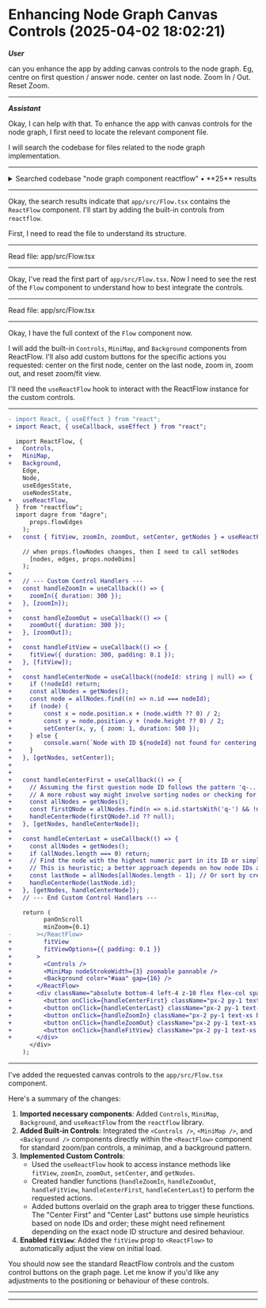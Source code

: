 <!-- Generated by SpecStory -->

# Enhancing Node Graph Canvas Controls (2025-04-02 18:02:21)

_**User**_

can you enhance the app by adding canvas controls to the node graph. Eg, centre on first question / answer node. center on last node. Zoom In / Out. Reset Zoom.

---

_**Assistant**_

Okay, I can help with that. To enhance the app with canvas controls for the node graph, I first need to locate the relevant component file.

I will search the codebase for files related to the node graph implementation.

---

<details>
            <summary>Searched codebase "node graph component reactflow" • **25** results</summary>
        
| File | Lines |
|------|-------|
| `app/src/Flow.tsx` | L1-72 |
| `.specstory/history/2025-03-21_02-13-app-architecture-analysis-and-documentation.md` | L4435-4487 |
| `app/src/Flow.tsx` | L245-303 |
| `app/src/GraphPage.tsx` | L1-23 |
| `app/src/Flow.tsx` | L310-317 |
| `.specstory/history/2025-03-21_02-13-app-architecture-analysis-and-documentation.md` | L856-936 |
| `app/src/FadeoutTextNode.tsx` | L1-11 |
| `.specstory/history/2025-03-21_02-13-app-architecture-analysis-and-documentation.md` | L3933-4066 |
| `.specstory/history/2025-03-21_02-13-app-architecture-analysis-and-documentation.md` | L4487-4590 |
| `.specstory/history/2025-03-21_02-13-app-architecture-analysis-and-documentation.md` | L707-783 |
| `.specstory/history/2025-03-21_02-13-app-architecture-analysis-and-documentation.md` | L3644-3726 |
| `.specstory/history/2025-03-21_02-13-app-architecture-analysis-and-documentation.md` | L1120-1176 |
| `.specstory/history/2025-03-21_02-13-app-architecture-analysis-and-documentation.md` | L4256-4314 |
| `app/src/DeletableEdge.tsx` | L1-20 |
| `.specstory/history/2025-03-21_02-13-app-architecture-analysis-and-documentation.md` | L936-1000 |
| `app/src/Flow.tsx` | L238-245 |
| `app/src/Flow.tsx` | L303-310 |
| `app/src/GraphPageExample.tsx` | L111-144 |
| `app/src/DeletableEdge.tsx` | L32-108 |
| `app/src/GraphPage.tsx` | L47-109 |
| `app/src/FadeoutTextNode.tsx` | L11-40 |
| `.specstory/history/2025-03-21_02-13-app-architecture-analysis-and-documentation.md` | L3880-3933 |
| `.specstory/history/2025-03-21_02-13-app-architecture-analysis-and-documentation.md` | L4590-4687 |
| `.specstory/history/2025-03-21_07-02-application-refactoring-and-code-quality-check.md` | L3846-3937 |
| `app/src/GraphPage.tsx` | L564-594 |

</details>

---

Okay, the search results indicate that `app/src/Flow.tsx` contains the `ReactFlow` component. I'll start by adding the built-in controls from `reactflow`.

First, I need to read the file to understand its structure.

---

Read file: app/src/Flow.tsx

---

Okay, I've read the first part of `app/src/Flow.tsx`. Now I need to see the rest of the `Flow` component to understand how to best integrate the controls.

---

Read file: app/src/Flow.tsx

---

Okay, I have the full context of the `Flow` component now.

I will add the built-in `Controls`, `MiniMap`, and `Background` components from ReactFlow. I'll also add custom buttons for the specific actions you requested: center on the first node, center on the last node, zoom in, zoom out, and reset zoom/fit view.

I'll need the `useReactFlow` hook to interact with the ReactFlow instance for the custom controls.

---

```diff
- import React, { useEffect } from "react";
+ import React, { useCallback, useEffect } from "react";
  
  import ReactFlow, {
+   Controls,
+   MiniMap,
+   Background,
    Edge,
    Node,
    useEdgesState,
    useNodesState,
+   useReactFlow,
  } from "reactflow";
  import dagre from "dagre";
      props.flowEdges
    );
+   const { fitView, zoomIn, zoomOut, setCenter, getNodes } = useReactFlow();
  
    // when props.flowNodes changes, then I need to call setNodes
      [nodes, edges, props.nodeDims]
    );
+ 
+   // --- Custom Control Handlers ---
+   const handleZoomIn = useCallback(() => {
+     zoomIn({ duration: 300 });
+   }, [zoomIn]);
+ 
+   const handleZoomOut = useCallback(() => {
+     zoomOut({ duration: 300 });
+   }, [zoomOut]);
+ 
+   const handleFitView = useCallback(() => {
+     fitView({ duration: 300, padding: 0.1 });
+   }, [fitView]);
+ 
+   const handleCenterNode = useCallback((nodeId: string | null) => {
+     if (!nodeId) return;
+     const allNodes = getNodes();
+     const node = allNodes.find((n) => n.id === nodeId);
+     if (node) {
+         const x = node.position.x + (node.width ?? 0) / 2;
+         const y = node.position.y + (node.height ?? 0) / 2;
+         setCenter(x, y, { zoom: 1, duration: 500 });
+     } else {
+         console.warn(`Node with ID ${nodeId} not found for centering.`);
+     }
+   }, [getNodes, setCenter]);
+ 
+ 
+   const handleCenterFirst = useCallback(() => {
+     // Assuming the first question node ID follows the pattern 'q-...' and starts from 'q-0' or similar lowest number.
+     // A more robust way might involve sorting nodes or checking for a specific 'isInitial' flag if available.
+     const allNodes = getNodes();
+     const firstQNode = allNodes.find(n => n.id.startsWith('q-') && !n.data?.parent); // Simple check for a root question node
+     handleCenterNode(firstQNode?.id ?? null);
+   }, [getNodes, handleCenterNode]);
+ 
+   const handleCenterLast = useCallback(() => {
+     const allNodes = getNodes();
+     if (allNodes.length === 0) return;
+     // Find the node with the highest numeric part in its ID or simply the last one added
+     // This is heuristic; a better approach depends on how node IDs are guaranteed to be ordered or structured.
+     const lastNode = allNodes[allNodes.length - 1]; // Or sort by creation time/ID logic if available
+     handleCenterNode(lastNode.id);
+   }, [getNodes, handleCenterNode]);
+   // --- End Custom Control Handlers ---
  
    return (
          panOnScroll
          minZoom={0.1}
-       ></ReactFlow>
+         fitView
+         fitViewOptions={{ padding: 0.1 }}
+       >
+         <Controls />
+         <MiniMap nodeStrokeWidth={3} zoomable pannable />
+         <Background color="#aaa" gap={16} />
+       </ReactFlow>
+       <div className="absolute bottom-4 left-4 z-10 flex flex-col space-y-2 p-2 bg-white bg-opacity-80 rounded shadow">
+         <button onClick={handleCenterFirst} className="px-2 py-1 text-xs bg-gray-200 hover:bg-gray-300 rounded">Center First</button>
+         <button onClick={handleCenterLast} className="px-2 py-1 text-xs bg-gray-200 hover:bg-gray-300 rounded">Center Last</button>
+         <button onClick={handleZoomIn} className="px-2 py-1 text-xs bg-gray-200 hover:bg-gray-300 rounded">Zoom In</button>
+         <button onClick={handleZoomOut} className="px-2 py-1 text-xs bg-gray-200 hover:bg-gray-300 rounded">Zoom Out</button>
+         <button onClick={handleFitView} className="px-2 py-1 text-xs bg-gray-200 hover:bg-gray-300 rounded">Reset Zoom</button>
+       </div>
      </div>
    );
```

---

I've added the requested canvas controls to the `app/src/Flow.tsx` component.

Here's a summary of the changes:

1.  **Imported necessary components**: Added `Controls`, `MiniMap`, `Background`, and `useReactFlow` from the `reactflow` library.
2.  **Added Built-in Controls**: Integrated the `<Controls />`, `<MiniMap />`, and `<Background />` components directly within the `<ReactFlow>` component for standard zoom/pan controls, a minimap, and a background pattern.
3.  **Implemented Custom Controls**:
    *   Used the `useReactFlow` hook to access instance methods like `fitView`, `zoomIn`, `zoomOut`, `setCenter`, and `getNodes`.
    *   Created handler functions (`handleZoomIn`, `handleZoomOut`, `handleFitView`, `handleCenterFirst`, `handleCenterLast`) to perform the requested actions.
    *   Added buttons overlaid on the graph area to trigger these functions. The "Center First" and "Center Last" buttons use simple heuristics based on node IDs and order; these might need refinement depending on the exact node ID structure and desired behaviour.
4.  **Enabled `fitView`**: Added the `fitView` prop to `<ReactFlow>` to automatically adjust the view on initial load.

You should now see the standard ReactFlow controls and the custom control buttons on the graph page. Let me know if you'd like any adjustments to the positioning or behaviour of these controls.

---



---

